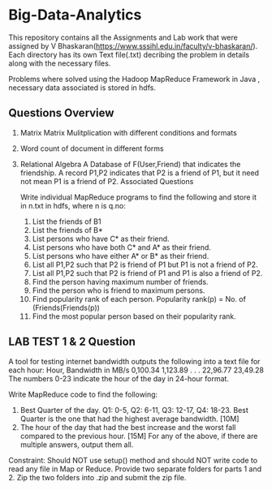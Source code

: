 # Big-Data-Analytics
This repository contains all the Assignments and Lab work that were assigned by V Bhaskaran(https://www.sssihl.edu.in/faculty/v-bhaskaran/).
Each directory has its own Text file(.txt) decribing the problem in details along with the necessary files.

Problems where solved using the Hadoop MapReduce Framework in Java , necessary data associated is stored in hdfs.

Questions Overview
------------------
1) Matrix Matrix Mulitplication with different conditions and formats
2) Word count of document in different forms
3) Relational Algebra 
    A Database of F(User,Friend) that indicates the friendship.
    A record P1,P2 indicates that P2 is a friend of P1, but it need not mean P1 is a friend of P2.
    Associated Questions 
    
    Write individual MapReduce programs to find the following and store it in n.txt in hdfs, where n is q.no:
    1. List the friends of B1
    2. List the friends of B*
    3. List persons who have C* as their friend.
    4. List persons who have both C* and A* as their friend.
    5. List persons who have either A* or B* as their friend.
    6. List all P1,P2 such that P2 is friend of P1 but P1 is not a friend of P2.
    7. List all P1,P2 such that P2 is friend of P1 and P1 is also a friend of P2.
    8. Find the person having maximum number of friends.
    9. Find the person who is friend to maximum persons.
    10. Find popularity rank of each person. Popularity rank(p) = No. of (Friends(Friends(p))
    11. Find the most popular person based on their popularity rank.

LAB TEST 1 & 2 Question
-------------------
A tool for testing internet bandwidth outputs the following into a text file for each hour:
Hour, Bandwidth in MB/s
0,100.34
1,123.89
.
.
.
22,96.77
23,49.28
The numbers 0-23 indicate the hour of the day in 24-hour format.

Write MapReduce code to find the following:
1. Best Quarter of the day. Q1: 0-5, Q2: 6-11, Q3: 12-17, Q4: 18-23. Best Quarter is the one that had the highest average bandwidth. [10M]
2. The hour of the day that had the best increase and the worst fall compared to the previous hour. [15M]
For any of the above, if there are multiple answers, output them all.

Constraint: Should NOT use setup() method and should NOT write code to read any file in Map or Reduce.
Provide two separate folders for parts 1 and 2.
Zip the two folders into <regno>.zip and submit the zip file.




    
